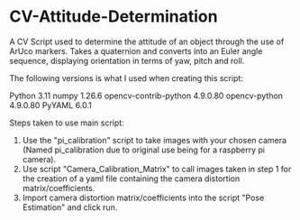 # CV-Attitude-Determination
A CV Script used to determine the attitude of an object through the use of ArUco markers. Takes a quaternion and converts into an Euler angle sequence, displaying orientation in terms of yaw, pitch and roll. 

The following versions is what I used when creating this script:

Python 3.11
  numpy 1.26.6
  opencv-contrib-python 4.9.0.80
  opencv-python 4.9.0.80
  PyYAML 6.0.1


Steps taken to use main script:

1. Use the "pi_calibration" script to take images with your chosen camera (Named pi_calibration due to original use being for a raspberry pi camera).
2. Use script "Camera_Calibration_Matrix" to call images taken in step 1 for the creation of a yaml file containing the camera distortion matrix/coefficients.
3. Import camera distortion matrix/coefficients into the script "Pose Estimation" and click run.
